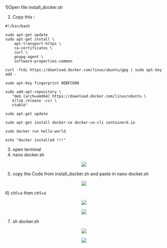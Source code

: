 1)Open file install_docker.sh 

2) Copy this :
```
#!/bin/bash

sudo apt-get update
sudo apt-get install \
    apt-transport-https \
    ca-certificates \
    curl \
    gnupg-agent \
    software-properties-common

curl -fsSL https://download.docker.com/linux/ubuntu/gpg | sudo apt-key add -

sudo apt-key fingerprint 0EBFCD88

sudo add-apt-repository \
   "deb [arch=amd64] https://download.docker.com/linux/ubuntu \
   $(lsb_release -cs) \
   stable"

sudo apt-get update

sudo apt-get install docker-ce docker-ce-cli containerd.io

sudo docker run hello-world

echo "docker installed !!!"

```
3) open terminal 
4) nano docker.sh
<p align="center">
  <img src="https://github.com/oilmcut-2020/JavaClass/blob/docker-eclipse/images/d1.png">
</p>

5) copy the Code from install_docker.sh and paste in  nano docker.sh
<p align="center">
  <img src="https://github.com/oilmcut-2020/JavaClass/blob/docker-eclipse/images/d2.png">
</p>
6) ctrl+s  then ctrl+x
<p align="center">
  <img src="https://github.com/oilmcut-2020/JavaClass/blob/docker-eclipse/images/d3.png">
</p>
<p align="center">
  <img src="https://github.com/oilmcut-2020/JavaClass/blob/docker-eclipse/images/d4.png">
</p>

7) sh docker.sh
<p align="center">
  <img src="https://github.com/oilmcut-2020/JavaClass/blob/docker-eclipse/images/d5.png">
</p>
<p align="center">
  <img src="https://github.com/oilmcut-2020/JavaClass/blob/docker-eclipse/images/d6.png">
</p>

